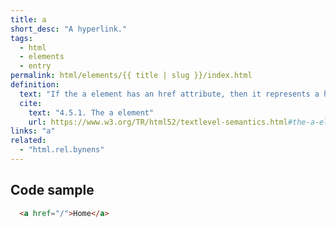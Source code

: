 ```yaml
---
title: a
short_desc: "A hyperlink."
tags:
  - html
  - elements
  - entry
permalink: html/elements/{{ title | slug }}/index.html
definition:
  text: "If the a element has an href attribute, then it represents a hyperlink (a hypertext anchor) labeled by its contents."
  cite:
    text: "4.5.1. The a element"
    url: https://www.w3.org/TR/html52/textlevel-semantics.html#the-a-element
links: "a"
related:
  - "html.rel.bynens"
---
```

<h2 class="h3"><span>Code sample</span></h2>

```html
  <a href="/">Home</a>
```
